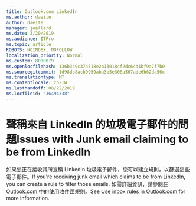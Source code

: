```yaml
---
title: Outlook.com LinkedIn
ms.author: daeite
author: daeite
manager: joallard
ms.date: 3/20/2019
ms.audience: ITPro
ms.topic: article
ROBOTS: NOINDEX, NOFOLLOW
localization_priority: Normal
ms.custom: 8000079
ms.openlocfilehash: 136b349c374518e2b130184f2dc64d1bf9a7f7b0
ms.sourcegitcommit: 1d98db8acb9959aba3b5e308a567ade6b62da56c
ms.translationtype: MT
ms.contentlocale: zh-TW
ms.lasthandoff: 08/22/2019
ms.locfileid: "36494338"
---
```

# <a name="issues-with-junk-email-claiming-to-be-from-linkedin"></a><span data-ttu-id="bc594-102">聲稱來自 LinkedIn 的垃圾電子郵件的問題</span><span class="sxs-lookup"><span data-stu-id="bc594-102">Issues with Junk email claiming to be from LinkedIn</span></span>

<span data-ttu-id="bc594-103">如果您正在接收其所宣稱 LinkedIn 垃圾電子郵件，您可以建立規則，以篩選這些電子郵件。</span><span class="sxs-lookup"><span data-stu-id="bc594-103">If you're receiving junk email which claims to be from LinkedIn, you can create a rule to filter those emails.</span></span>
<span data-ttu-id="bc594-104">如需詳細資訊，請參閱[在 Outlook.com 中的使用收件匣規則](https://aka.ms/OutlookComInboxRules)。</span><span class="sxs-lookup"><span data-stu-id="bc594-104">See [Use inbox rules in Outlook.com](https://aka.ms/OutlookComInboxRules) for more information.</span></span>


